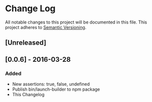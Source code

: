 # Change Log
All notable changes to this project will be documented in this file.
This project adheres to [Semantic Versioning](http://semver.org/).

## [Unreleased]

## [0.0.6] - 2016-03-28
### Added
- New assertions: true, false, undefined
- Publish bin/launch-builder to npm package
- This Changelog
